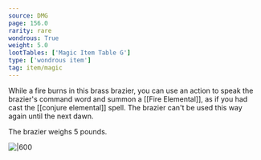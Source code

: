 ```yaml
---
source: DMG
page: 156.0
rarity: rare
wondrous: True
weight: 5.0
lootTables: ['Magic Item Table G']
type: ['wondrous item']
tag: item/magic
---
```


While a fire burns in this brass brazier, you can use an action to speak the brazier's command word and summon a [[Fire Elemental]], as if you had cast the [[conjure elemental]] spell. The brazier can't be used this way again until the next dawn.

The brazier weighs 5 pounds.


![|600](https://5e.tools/img/items/DMG/Brazier%20of%20Commanding%20Fire%20Elementals.jpg)